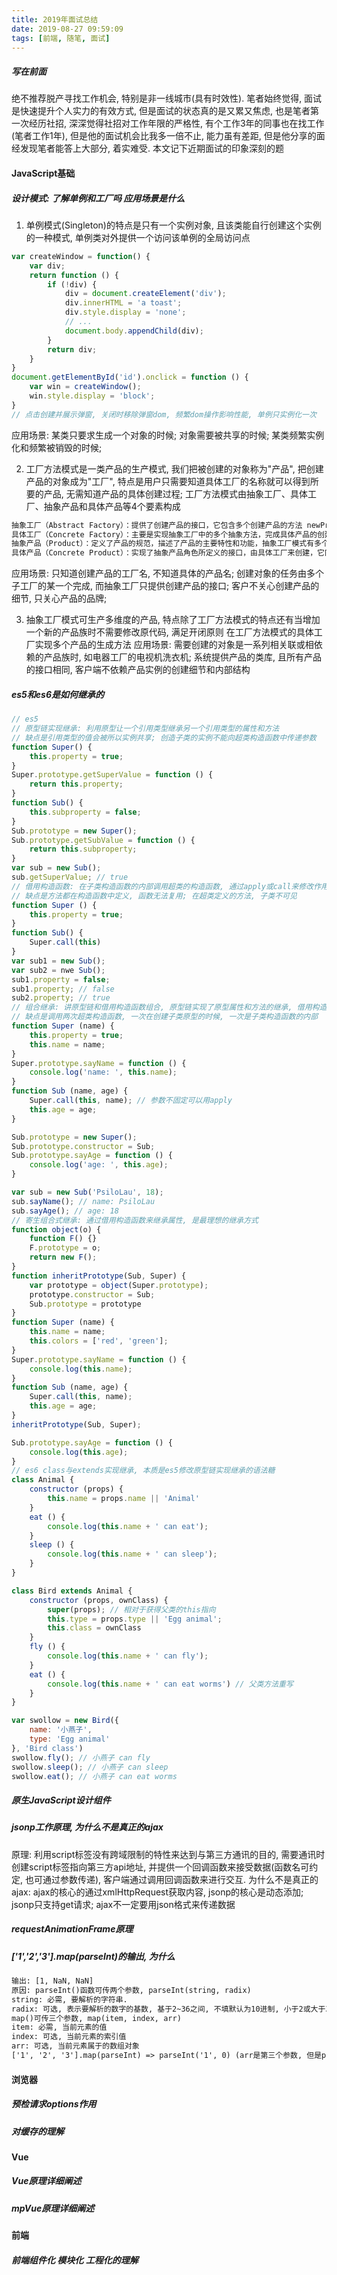 ```yaml
---
title: 2019年面试总结
date: 2019-08-27 09:59:09
tags: [前端, 随笔, 面试]
---
```

##### 写在前面
绝不推荐脱产寻找工作机会, 特别是非一线城市(具有时效性). 笔者始终觉得, 面试是快速提升个人实力的有效方式, 但是面试的状态真的是又累又焦虑, 也是笔者第一次经历社招, 深深觉得社招对工作年限的严格性, 有个工作3年的同事也在找工作(笔者工作1年), 但是他的面试机会比我多一倍不止, 能力虽有差距, 但是他分享的面经发现笔者能答上大部分, 着实难受. 本文记下近期面试的印象深刻的题

#### JavaScript基础
##### 设计模式: 了解单例和工厂吗 应用场景是什么
1. 单例模式(Singleton)的特点是只有一个实例对象, 且该类能自行创建这个实例的一种模式, 单例类对外提供一个访问该单例的全局访问点
```JavaScript
var createWindow = function() {
    var div;
    return function () {
        if (!div) {
            div = document.createElement('div');
            div.innerHTML = 'a toast';
            div.style.display = 'none';
            // ...
            document.body.appendChild(div);
        }
        return div;
    }
}
document.getElementById('id').onclick = function () {
    var win = createWindow();
    win.style.display = 'block';
}
// 点击创建并展示弹窗, 关闭时移除弹窗dom, 频繁dom操作影响性能, 单例只实例化一次
```
应用场景: 某类只要求生成一个对象的时候; 对象需要被共享的时候; 某类频繁实例化和频繁被销毁的时候;
<!-- more -->
2. 工厂方法模式是一类产品的生产模式, 我们把被创建的对象称为"产品", 把创建产品的对象成为"工厂", 特点是用户只需要知道具体工厂的名称就可以得到所要的产品, 无需知道产品的具体创建过程;
工厂方法模式由抽象工厂、具体工厂、抽象产品和具体产品等4个要素构成
```html
抽象工厂（Abstract Factory）：提供了创建产品的接口，它包含多个创建产品的方法 newProduct()，可以创建多个不同等级的产品。
具体工厂（Concrete Factory）：主要是实现抽象工厂中的多个抽象方法，完成具体产品的创建。
抽象产品（Product）：定义了产品的规范，描述了产品的主要特性和功能，抽象工厂模式有多个抽象产品。
具体产品（Concrete Product）：实现了抽象产品角色所定义的接口，由具体工厂来创建，它同具体工厂之间是多对一的关系。
```
应用场景: 只知道创建产品的工厂名, 不知道具体的产品名; 创建对象的任务由多个子工厂的某一个完成, 而抽象工厂只提供创建产品的接口; 客户不关心创建产品的细节, 只关心产品的品牌;

3. 抽象工厂模式可生产多维度的产品, 特点除了工厂方法模式的特点还有当增加一个新的产品族时不需要修改原代码, 满足开闭原则
在工厂方法模式的具体工厂实现多个产品的生成方法
应用场景: 需要创建的对象是一系列相关联或相依赖的产品族时, 如电器工厂的电视机洗衣机; 系统提供产品的类库, 且所有产品的接口相同, 客户端不依赖产品实例的创建细节和内部结构

##### es5和es6是如何继承的
```JavaScript
// es5
// 原型链实现继承: 利用原型让一个引用类型继承另一个引用类型的属性和方法
// 缺点是引用类型的值会被所以实例共享; 创造子类的实例不能向超类构造函数中传递参数
function Super() {
    this.property = true;
}
Super.prototype.getSuperValue = function () {
    return this.property;
}
function Sub() {
    this.subproperty = false;
}
Sub.prototype = new Super();
Sub.prototype.getSubValue = function () {
    return this.subproperty;
}
var sub = new Sub();
sub.getSuperValue; // true
// 借用构造函数: 在子类构造函数的内部调用超类的构造函数, 通过apply或call来修改作用域, 能够传递参数
// 缺点是方法都在构造函数中定义, 函数无法复用; 在超类定义的方法, 子类不可见
function Super () {
    this.property = true;
}
function Sub() {
    Super.call(this)
}
var sub1 = new Sub();
var sub2 = nwe Sub();
sub1.property = false;
sub1.property; // false
sub2.property; // true
// 组合继承: 讲原型链和借用构造函数组合, 原型链实现了原型属性和方法的继承, 借用构造函数实现了实例属性的继承, 函数复用, 又保证属性不会被实例共享
// 缺点是调用两次超类构造函数, 一次在创建子类原型的时候, 一次是子类构造函数的内部
function Super (name) {
    this.property = true;
    this.name = name;
}
Super.prototype.sayName = function () {
    console.log('name: ', this.name);
}
function Sub (name, age) {
    Super.call(this, name); // 参数不固定可以用apply
    this.age = age;
}

Sub.prototype = new Super();
Sub.prototype.constructor = Sub;
Sub.prototype.sayAge = function () {
    console.log('age: ', this.age);
}

var sub = new Sub('PsiloLau', 18);
sub.sayName(); // name: PsiloLau
sub.sayAge(); // age: 18
// 寄生组合式继承: 通过借用构造函数来继承属性, 是最理想的继承方式
function object(o) {
    function F() {}
    F.prototype = o;
    return new F();
}
function inheritPrototype(Sub, Super) {
    var prototype = object(Super.prototype);
    prototype.constructor = Sub;
    Sub.prototype = prototype
}
function Super (name) {
    this.name = name;
    this.colors = ['red', 'green'];
}
Super.prototype.sayName = function () {
    console.log(this.name);
}
function Sub (name, age) {
    Super.call(this, name);
    this.age = age;
}
inheritPrototype(Sub, Super);

Sub.prototype.sayAge = function () {
    console.log(this.age);
}
// es6 class与extends实现继承, 本质是es5修改原型链实现继承的语法糖
class Animal {
    constructor (props) {
        this.name = props.name || 'Animal'
    }
    eat () {
        console.log(this.name + ' can eat');
    }
    sleep () {
        console.log(this.name + ' can sleep');
    }
}

class Bird extends Animal {
    constructor (props, ownClass) {
        super(props); // 相对于获得父类的this指向
        this.type = props.type || 'Egg animal';
        this.class = ownClass
    }
    fly () {
        console.log(this.name + ' can fly');
    }
    eat () {
        console.log(this.name + ' can eat worms') // 父类方法重写
    }
}

var swollow = new Bird({
    name: '小燕子',
    type: 'Egg animal'
}, 'Bird class')
swollow.fly(); // 小燕子 can fly
swollow.sleep(); // 小燕子 can sleep
swollow.eat(); // 小燕子 can eat worms
```

##### 原生JavaScript设计组件
<!-- todo -->
##### jsonp工作原理, 为什么不是真正的ajax
原理: 利用script标签没有跨域限制的特性来达到与第三方通讯的目的, 需要通讯时创建script标签指向第三方api地址, 并提供一个回调函数来接受数据(函数名可约定, 也可通过参数传递), 客户端通过调用回调函数来进行交互.
为什么不是真正的ajax: ajax的核心的通过xmlHttpRequest获取内容, jsonp的核心是动态添加; jsonp只支持get请求; ajax不一定要用json格式来传递数据

##### requestAnimationFrame原理
<!-- todo -->

##### ['1','2','3'].map(parseInt)的输出, 为什么
```html
输出: [1, NaN, NaN]
原因: parseInt()函数可传两个参数, parseInt(string, radix)
string: 必需, 要解析的字符串.
radix: 可选, 表示要解析的数字的基数, 基于2~36之间, 不填默认为10进制, 小于2或大于36都会返回NaN. 
map()可传三个参数, map(item, index, arr)
item: 必需, 当前元素的值
index: 可选, 当前元素的索引值
arr: 可选, 当前元素属于的数组对象
['1', '2', '3'].map(parseInt) => parseInt('1', 0) (arr是第三个参数, 但是parseInt只接收两个, 所以无效) parseInt('2', 1) parseInt('3', 2) 所以是1, NaN, NaN
```

#### 浏览器
##### 预检请求options作用
<!-- todo -->

##### 对缓存的理解
<!-- todo -->

#### Vue
##### Vue原理详细阐述
<!-- todo -->

##### mpVue原理详细阐述
<!-- todo -->

#### 前端
##### 前端组件化 模块化 工程化的理解
<!-- todo -->
